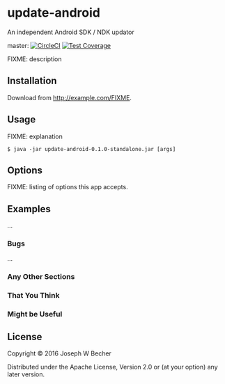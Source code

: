 # update-android
An independent Android SDK / NDK updator

master: [![CircleCI](https://circleci.com/gh/drazisil/update-android.svg?style=svg)](https://circleci.com/gh/drazisil/update-android) [![Test Coverage](https://codeclimate.com/github/drazisil/update-android/badges/coverage.svg)](https://codeclimate.com/github/drazisil/update-android/coverage)

FIXME: description

## Installation

Download from http://example.com/FIXME.

## Usage

FIXME: explanation

    $ java -jar update-android-0.1.0-standalone.jar [args]

## Options

FIXME: listing of options this app accepts.

## Examples

...

### Bugs

...

### Any Other Sections
### That You Think
### Might be Useful

## License

Copyright © 2016 Joseph W Becher

Distributed under the Apache License, Version 2.0 or (at
your option) any later version.

